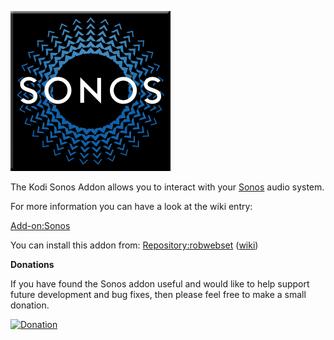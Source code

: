 ![Sonos](icon.png)

The Kodi Sonos Addon allows you to interact with your [Sonos](http://www.sonos.com/) audio system.

For more information you can have a look at the wiki entry:

[Add-on:Sonos](https://github.com/robwebset/script.sonos/wiki)

You can install this addon from: [Repository:robwebset](https://github.com/robwebset/repository.robwebset/blob/master/repos/repository.robwebset/repository.robwebset-1.0.0.zip) ([wiki](https://github.com/robwebset/repository.robwebset/wiki))

__Donations__

If you have found the Sonos addon useful and would like to help support future development and bug fixes, then please feel free to make a small donation.

[![Donation](https://www.paypalobjects.com/en_GB/i/btn/btn_donate_SM.gif)](https://www.paypal.com/cgi-bin/webscr?cmd=_s-xclick&hosted_button_id=B6N5B293FUBP4)
